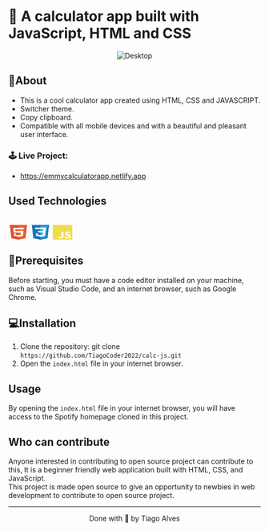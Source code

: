 
# 📌 A  calculator app built with JavaScript, HTML and CSS

<div align="center">
    <img alt="Desktop" title="#Desktop" src="https://github.com/TiagoCoder2022/linkpage/assets/119512258/8d83e011-9254-4a13-aed6-bc7f0b2115ea" width="780px" />
</div>

## 🧾About
- This is a cool calculator app created using HTML, CSS and JAVASCRIPT.
- Switcher theme.
- Copy clipboard.
- Compatible with all mobile devices and with a beautiful and pleasant user interface.

### 🕹 Live Project:
- https://emmycalculatorapp.netlify.app

## Used Technologies
  
<div style="display: inline_block"><br> 
  <img align="center" alt="Tiago-HTML" height="30" width="40" src="https://raw.githubusercontent.com/devicons/devicon/master/icons/html5/html5-original.svg">
  <img align="center" alt="Tiago-CSS" height="30" width="40" src="https://raw.githubusercontent.com/devicons/devicon/master/icons/css3/css3-original.svg">
  <img align="center" alt="Tiago-Js" height="30" width="40" src="https://raw.githubusercontent.com/devicons/devicon/master/icons/javascript/javascript-plain.svg">
</div>

## 🔧Prerequisites

Before starting, you must have a code editor installed on your machine, such as Visual Studio Code, and an internet browser, such as Google Chrome.

## 💻Installation

1. Clone the repository: git clone `https://github.com/TiagoCoder2022/calc-js.git`
2. Open the `index.html` file in your internet browser.

## Usage

By opening the `index.html` file in your internet browser, you will have access to the Spotify homepage cloned in this project.


## Who can contribute

 Anyone interested in contributing to open source project can contribute to this, It is a beginner friendly web application built with HTML, CSS, and JavaScript.
 <br>
 This project is made open source to give an opportunity to newbies in web development to contribute to open source project.

---

<p align="center">Done with 💙 by Tiago Alves</p>





